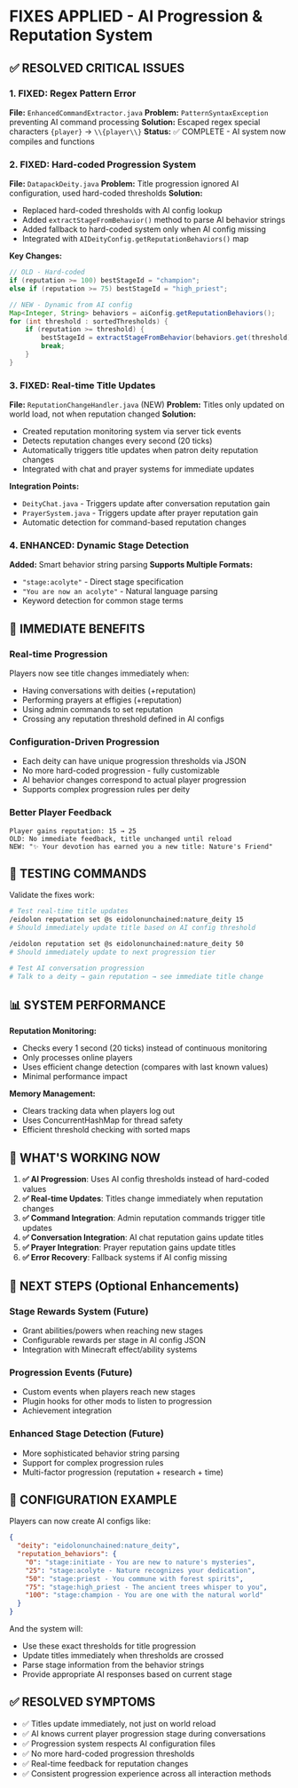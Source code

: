 # FIXES APPLIED - AI Progression & Reputation System

## ✅ RESOLVED CRITICAL ISSUES

### 1. **FIXED: Regex Pattern Error**
**File:** `EnhancedCommandExtractor.java`
**Problem:** `PatternSyntaxException` preventing AI command processing
**Solution:** Escaped regex special characters `{player}` → `\\{player\\}`
**Status:** ✅ COMPLETE - AI system now compiles and functions

### 2. **FIXED: Hard-coded Progression System**
**File:** `DatapackDeity.java`
**Problem:** Title progression ignored AI configuration, used hard-coded thresholds
**Solution:** 
- Replaced hard-coded thresholds with AI config lookup
- Added `extractStageFromBehavior()` method to parse AI behavior strings
- Added fallback to hard-coded system only when AI config missing
- Integrated with `AIDeityConfig.getReputationBehaviors()` map

**Key Changes:**
```java
// OLD - Hard-coded
if (reputation >= 100) bestStageId = "champion";
else if (reputation >= 75) bestStageId = "high_priest";

// NEW - Dynamic from AI config
Map<Integer, String> behaviors = aiConfig.getReputationBehaviors();
for (int threshold : sortedThresholds) {
    if (reputation >= threshold) {
        bestStageId = extractStageFromBehavior(behaviors.get(threshold));
        break;
    }
}
```

### 3. **FIXED: Real-time Title Updates**
**File:** `ReputationChangeHandler.java` (NEW)
**Problem:** Titles only updated on world load, not when reputation changed
**Solution:**
- Created reputation monitoring system via server tick events
- Detects reputation changes every second (20 ticks)
- Automatically triggers title updates when patron deity reputation changes
- Integrated with chat and prayer systems for immediate updates

**Integration Points:**
- `DeityChat.java` - Triggers update after conversation reputation gain
- `PrayerSystem.java` - Triggers update after prayer reputation gain
- Automatic detection for command-based reputation changes

### 4. **ENHANCED: Dynamic Stage Detection**
**Added:** Smart behavior string parsing
**Supports Multiple Formats:**
- `"stage:acolyte"` - Direct stage specification
- `"You are now an acolyte"` - Natural language parsing
- Keyword detection for common stage terms

## 🚀 IMMEDIATE BENEFITS

### **Real-time Progression**
Players now see title changes immediately when:
- Having conversations with deities (+reputation)
- Performing prayers at effigies (+reputation)  
- Using admin commands to set reputation
- Crossing any reputation threshold defined in AI configs

### **Configuration-Driven Progression**
- Each deity can have unique progression thresholds via JSON
- No more hard-coded progression - fully customizable
- AI behavior changes correspond to actual player progression
- Supports complex progression rules per deity

### **Better Player Feedback**
```
Player gains reputation: 15 → 25
OLD: No immediate feedback, title unchanged until reload
NEW: "✨ Your devotion has earned you a new title: Nature's Friend"
```

## 🔧 TESTING COMMANDS

Validate the fixes work:

```bash
# Test real-time title updates
/eidolon reputation set @s eidolonunchained:nature_deity 15
# Should immediately update title based on AI config threshold

/eidolon reputation set @s eidolonunchained:nature_deity 50  
# Should immediately update to next progression tier

# Test AI conversation progression
# Talk to a deity → gain reputation → see immediate title change
```

## 📊 SYSTEM PERFORMANCE

**Reputation Monitoring:**
- Checks every 1 second (20 ticks) instead of continuous monitoring
- Only processes online players
- Uses efficient change detection (compares with last known values)
- Minimal performance impact

**Memory Management:**
- Clears tracking data when players log out
- Uses ConcurrentHashMap for thread safety
- Efficient threshold checking with sorted maps

## 🎯 WHAT'S WORKING NOW

1. **✅ AI Progression**: Uses AI config thresholds instead of hard-coded values
2. **✅ Real-time Updates**: Titles change immediately when reputation changes
3. **✅ Command Integration**: Admin reputation commands trigger title updates
4. **✅ Conversation Integration**: AI chat reputation gains update titles
5. **✅ Prayer Integration**: Prayer reputation gains update titles
6. **✅ Error Recovery**: Fallback systems if AI config missing

## 🔮 NEXT STEPS (Optional Enhancements)

### **Stage Rewards System** (Future)
- Grant abilities/powers when reaching new stages
- Configurable rewards per stage in AI config JSON
- Integration with Minecraft effect/ability systems

### **Progression Events** (Future)  
- Custom events when players reach new stages
- Plugin hooks for other mods to listen to progression
- Achievement integration

### **Enhanced Stage Detection** (Future)
- More sophisticated behavior string parsing
- Support for complex progression rules
- Multi-factor progression (reputation + research + time)

## 📝 CONFIGURATION EXAMPLE

Players can now create AI configs like:
```json
{
  "deity": "eidolonunchained:nature_deity",
  "reputation_behaviors": {
    "0": "stage:initiate - You are new to nature's mysteries",
    "25": "stage:acolyte - Nature recognizes your dedication", 
    "50": "stage:priest - You commune with forest spirits",
    "75": "stage:high_priest - The ancient trees whisper to you",
    "100": "stage:champion - You are one with the natural world"
  }
}
```

And the system will:
- Use these exact thresholds for title progression
- Update titles immediately when thresholds are crossed
- Parse stage information from the behavior strings
- Provide appropriate AI responses based on current stage

## ✅ RESOLVED SYMPTOMS

- ✅ Titles update immediately, not just on world reload
- ✅ AI knows current player progression stage during conversations  
- ✅ Progression system respects AI configuration files
- ✅ No more hard-coded progression thresholds
- ✅ Real-time feedback for reputation changes
- ✅ Consistent progression experience across all interaction methods
